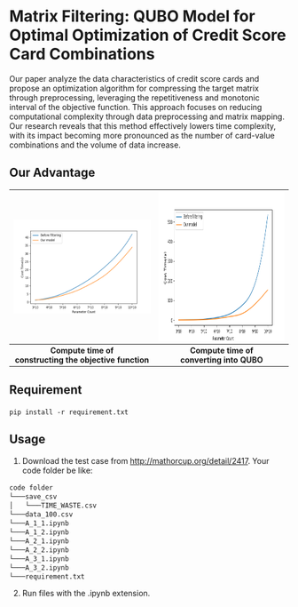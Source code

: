 

# Matrix Filtering: QUBO Model for Optimal Optimization of Credit Score Card Combinations

Our paper analyze the data characteristics of credit score cards and propose an optimization algorithm for compressing the target matrix through preprocessing, leveraging the repetitiveness and monotonic interval of the objective function. This approach focuses on reducing computational complexity through data preprocessing and matrix mapping. Our research reveals that this method effectively lowers time complexity, with its impact becoming more pronounced as the number of card-value combinations and the volume of data increase.

## Our Advantage
|<img align="left" width="480" height="170" src="https://github.com/DanggoRyo/Matrix-Filtering/blob/main/loss_over_time.png">|<img align="right" width="450" height="270" src="https://github.com/DanggoRyo/Matrix-Filtering/blob/main/compile_over_time.png">|
|:--:|:--:| 
| **Compute time of <br />constructing the objective function** | **Compute time of <br />converting into QUBO** |

## Requirement

``pip install -r requirement.txt``

## Usage
1. Download the test case from http://mathorcup.org/detail/2417. Your code folder be like:
~~~
code folder
└───save_csv
│   └───TIME_WASTE.csv
└───data_100.csv
└───A_1_1.ipynb
└───A_1_2.ipynb
└───A_2_1.ipynb
└───A_2_2.ipynb
└───A_3_1.ipynb
└───A_3_2.ipynb
└───requirement.txt
~~~

2. Run files with the .ipynb extension.

